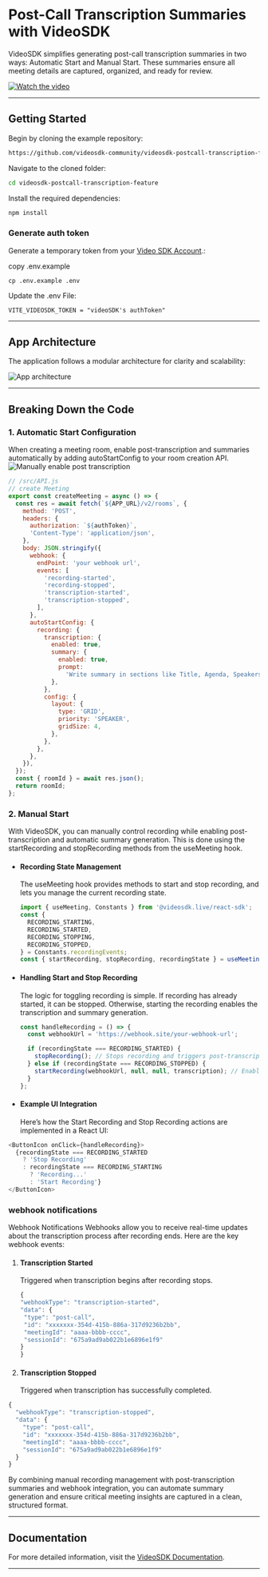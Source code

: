# Post-Call Transcription Summaries with VideoSDK

VideoSDK simplifies generating post-call transcription summaries in two ways: Automatic Start and Manual Start. These summaries ensure all meeting details are captured, organized, and ready for review.

[![Watch the video](/public/images/thumbnail.png)](https://youtu.be/m1oZckjJK9c)

---

## Getting Started

Begin by cloning the example repository:

```bash
https://github.com/videosdk-community/videosdk-postcall-transcription-feature.git
```

Navigate to the cloned folder:

```bash
cd videosdk-postcall-transcription-feature
```

Install the required dependencies:

```bash
npm install
```

### Generate auth token

Generate a temporary token from your [Video SDK Account](https://app.videosdk.live/).:

copy .env.example

```shell
cp .env.example .env
```

Update the .env File:

```shell
VITE_VIDEOSDK_TOKEN = "videoSDK's authToken"
```

---

## App Architecture

The application follows a modular architecture for clarity and scalability:

![App architecture](/public/images/app-architecture.png)

---

## Breaking Down the Code

### 1. Automatic Start Configuration

When creating a meeting room, enable post-transcription and summaries automatically by adding autoStartConfig to your room creation API.
![Manually enable post transcription](/public/images/auto.png)

```javascript
// /src/API.js
// create Meeting
export const createMeeting = async () => {
  const res = await fetch(`${APP_URL}/v2/rooms`, {
    method: 'POST',
    headers: {
      authorization: `${authToken}`,
      'Content-Type': 'application/json',
    },
    body: JSON.stringify({
      webhook: {
        endPoint: 'your webhook url',
        events: [
          'recording-started',
          'recording-stopped',
          'transcription-started',
          'transcription-stopped',
        ],
      },
      autoStartConfig: {
        recording: {
          transcription: {
            enabled: true,
            summary: {
              enabled: true,
              prompt:
                'Write summary in sections like Title, Agenda, Speakers, Action Items, Outlines, Notes and Summary',
            },
          },
          config: {
            layout: {
              type: 'GRID',
              priority: 'SPEAKER',
              gridSize: 4,
            },
          },
        },
      },
    }),
  });
  const { roomId } = await res.json();
  return roomId;
};
```

### 2. Manual Start

With VideoSDK, you can manually control recording while enabling post-transcription and automatic summary generation. This is done using the startRecording and stopRecording methods from the useMeeting hook.

- #### Recording State Management

  The useMeeting hook provides methods to start and stop recording, and lets you manage the current recording state.

  ```javascript
  import { useMeeting, Constants } from '@videosdk.live/react-sdk';
  const {
    RECORDING_STARTING,
    RECORDING_STARTED,
    RECORDING_STOPPING,
    RECORDING_STOPPED,
  } = Constants.recordingEvents;
  const { startRecording, stopRecording, recordingState } = useMeeting();
  ```

- #### Handling Start and Stop Recording

  The logic for toggling recording is simple. If recording has already started, it can be stopped. Otherwise, starting the recording enables the transcription and summary generation.

  ```javascript
  const handleRecording = () => {
    const webhookUrl = 'https://webhook.site/your-webhook-url';

    if (recordingState === RECORDING_STARTED) {
      stopRecording(); // Stops recording and triggers post-transcription
    } else if (recordingState === RECORDING_STOPPED) {
      startRecording(webhookUrl, null, null, transcription); // Enables post-transcription
    }
  };
  ```

- #### Example UI Integration
  Here’s how the Start Recording and Stop Recording actions are implemented in a React UI:

```javascript
<ButtonIcon onClick={handleRecording}>
  {recordingState === RECORDING_STARTED
    ? 'Stop Recording'
    : recordingState === RECORDING_STARTING
      ? 'Recording...'
      : 'Start Recording'}
</ButtonIcon>
```

### webhook notifications

Webhook Notifications
Webhooks allow you to receive real-time updates about the transcription process after recording ends. Here are the key webhook events:

1. #### Transcription Started
   Triggered when transcription begins after recording stops.
   ```javascript
   {
   "webhookType": "transcription-started",
   "data": {
    "type": "post-call",
    "id": "xxxxxxx-354d-415b-886a-317d9236b2bb",
    "meetingId": "aaaa-bbbb-cccc",
    "sessionId": "675a9ad9ab022b1e6896e1f9"
   }
   }
   ```
2. #### Transcription Stopped
   Triggered when transcription has successfully completed.

```javascript
{
  "webhookType": "transcription-stopped",
  "data": {
    "type": "post-call",
    "id": "xxxxxxx-354d-415b-886a-317d9236b2bb",
    "meetingId": "aaaa-bbbb-cccc",
    "sessionId": "675a9ad9ab022b1e6896e1f9"
  }
}

```

By combining manual recording management with post-transcription summaries and webhook integration, you can automate summary generation and ensure critical meeting insights are captured in a clean, structured format.

---

## Documentation

For more detailed information, visit the [VideoSDK Documentation](https://docs.videosdk.live/).

---
